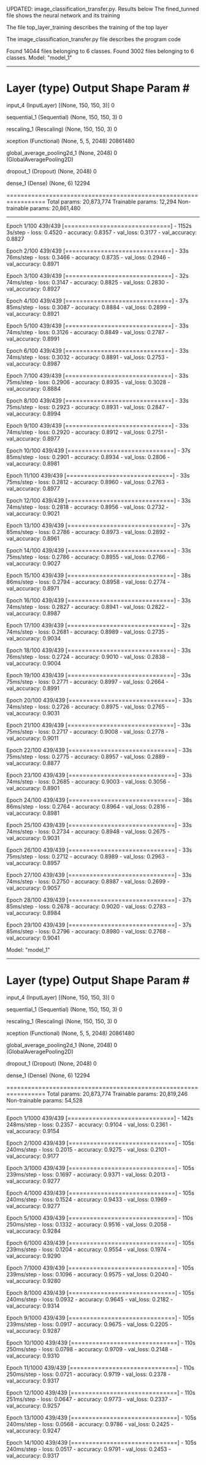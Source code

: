 UPDATED: image_classification_transfer.py. Results below
The fined_tunned file shows the neural network and its training

The file top_layer_training describes the training of the top layer

The image_classification_transfer.py file describes the program code

Found 14044 files belonging to 6 classes.
Found 3002 files belonging to 6 classes.
Model: "model_1"

_________________________________________________________________
 Layer (type)               Output Shape             Param #   
=================================================================
 input_4 (InputLayer)        [(None, 150, 150, 3)]     0         
                                                                 
 sequential_1 (Sequential)   (None, 150, 150, 3)       0         
                                                                 
 rescaling_1 (Rescaling)     (None, 150, 150, 3)       0         
                                                                 
 xception (Functional)       (None, 5, 5, 2048)        20861480  
                                                                 
 global_average_pooling2d_1   (None, 2048)             0         
 (GlobalAveragePooling2D)                                        
                                                                 
 dropout_1 (Dropout)         (None, 2048)              0         
                                                                 
 dense_1 (Dense)             (None, 6)                 12294     
                                                                 
=================================================================
Total params: 20,873,774
Trainable params: 12,294
Non-trainable params: 20,861,480
_________________________________________________________________
Epoch 1/100
439/439 [==============================] - 1152s 3s/step - loss: 0.4520 - accuracy: 0.8357 - val_loss: 0.3177 - val_accuracy: 0.8827

Epoch 2/100
439/439 [==============================] - 33s 76ms/step - loss: 0.3466 - accuracy: 0.8735 - val_loss: 0.2946 - val_accuracy: 0.8971

Epoch 3/100
439/439 [==============================] - 32s 74ms/step - loss: 0.3147 - accuracy: 0.8825 - val_loss: 0.2830 - val_accuracy: 0.8927

Epoch 4/100
439/439 [==============================] - 37s 85ms/step - loss: 0.3087 - accuracy: 0.8884 - val_loss: 0.2899 - val_accuracy: 0.8921

Epoch 5/100
439/439 [==============================] - 33s 74ms/step - loss: 0.3126 - accuracy: 0.8849 - val_loss: 0.2787 - val_accuracy: 0.8991

Epoch 6/100
439/439 [==============================] - 33s 74ms/step - loss: 0.3032 - accuracy: 0.8891 - val_loss: 0.2753 - val_accuracy: 0.8987

Epoch 7/100
439/439 [==============================] - 33s 75ms/step - loss: 0.2906 - accuracy: 0.8935 - val_loss: 0.3028 - val_accuracy: 0.8884

Epoch 8/100
439/439 [==============================] - 33s 75ms/step - loss: 0.2923 - accuracy: 0.8931 - val_loss: 0.2847 - val_accuracy: 0.8994

Epoch 9/100
439/439 [==============================] - 33s 74ms/step - loss: 0.2920 - accuracy: 0.8912 - val_loss: 0.2751 - val_accuracy: 0.8977

Epoch 10/100
439/439 [==============================] - 37s 85ms/step - loss: 0.2901 - accuracy: 0.8934 - val_loss: 0.2806 - val_accuracy: 0.8981

Epoch 11/100
439/439 [==============================] - 33s 75ms/step - loss: 0.2812 - accuracy: 0.8960 - val_loss: 0.2763 - val_accuracy: 0.8977

Epoch 12/100
439/439 [==============================] - 33s 74ms/step - loss: 0.2818 - accuracy: 0.8956 - val_loss: 0.2732 - val_accuracy: 0.9021

Epoch 13/100
439/439 [==============================] - 37s 85ms/step - loss: 0.2786 - accuracy: 0.8973 - val_loss: 0.2892 - val_accuracy: 0.8961

Epoch 14/100
439/439 [==============================] - 33s 75ms/step - loss: 0.2786 - accuracy: 0.8955 - val_loss: 0.2766 - val_accuracy: 0.9027

Epoch 15/100
439/439 [==============================] - 38s 86ms/step - loss: 0.2794 - accuracy: 0.8958 - val_loss: 0.2774 - val_accuracy: 0.8971

Epoch 16/100
439/439 [==============================] - 33s 74ms/step - loss: 0.2827 - accuracy: 0.8941 - val_loss: 0.2822 - val_accuracy: 0.8987

Epoch 17/100
439/439 [==============================] - 32s 74ms/step - loss: 0.2681 - accuracy: 0.8989 - val_loss: 0.2735 - val_accuracy: 0.9034

Epoch 18/100
439/439 [==============================] - 33s 76ms/step - loss: 0.2724 - accuracy: 0.9010 - val_loss: 0.2838 - val_accuracy: 0.9004

Epoch 19/100
439/439 [==============================] - 33s 75ms/step - loss: 0.2771 - accuracy: 0.8997 - val_loss: 0.2664 - val_accuracy: 0.8991

Epoch 20/100
439/439 [==============================] - 33s 74ms/step - loss: 0.2726 - accuracy: 0.8975 - val_loss: 0.2765 - val_accuracy: 0.9031

Epoch 21/100
439/439 [==============================] - 33s 75ms/step - loss: 0.2717 - accuracy: 0.9008 - val_loss: 0.2778 - val_accuracy: 0.9011

Epoch 22/100
439/439 [==============================] - 33s 75ms/step - loss: 0.2775 - accuracy: 0.8957 - val_loss: 0.2889 - val_accuracy: 0.8877

Epoch 23/100
439/439 [==============================] - 33s 74ms/step - loss: 0.2685 - accuracy: 0.9003 - val_loss: 0.3056 - val_accuracy: 0.8901

Epoch 24/100
439/439 [==============================] - 38s 86ms/step - loss: 0.2764 - accuracy: 0.8964 - val_loss: 0.2816 - val_accuracy: 0.8981

Epoch 25/100
439/439 [==============================] - 33s 74ms/step - loss: 0.2734 - accuracy: 0.8948 - val_loss: 0.2675 - val_accuracy: 0.9031

Epoch 26/100
439/439 [==============================] - 33s 75ms/step - loss: 0.2712 - accuracy: 0.8989 - val_loss: 0.2963 - val_accuracy: 0.8957

Epoch 27/100
439/439 [==============================] - 33s 74ms/step - loss: 0.2750 - accuracy: 0.8987 - val_loss: 0.2699 - val_accuracy: 0.9057

Epoch 28/100
439/439 [==============================] - 37s 85ms/step - loss: 0.2678 - accuracy: 0.9020 - val_loss: 0.2783 - val_accuracy: 0.8984

Epoch 29/100
439/439 [==============================] - 37s 85ms/step - loss: 0.2796 - accuracy: 0.8980 - val_loss: 0.2768 - val_accuracy: 0.9041

Model: "model_1"
_________________________________________________________________
 Layer (type)               Output Shape             Param #   
=================================================================
 input_4 (InputLayer)        [(None, 150, 150, 3)]     0         
                                                                 
 sequential_1 (Sequential)   (None, 150, 150, 3)       0         
                                                                 
 rescaling_1 (Rescaling)     (None, 150, 150, 3)       0         
                                                                 
 xception (Functional)       (None, 5, 5, 2048)        20861480  
                                                                 
 global_average_pooling2d_1   (None, 2048)             0         
 (GlobalAveragePooling2D)                                        
                                                                 
 dropout_1 (Dropout)         (None, 2048)              0         
                                                                 
 dense_1 (Dense)             (None, 6)                 12294     
                                                                 
=================================================================
Total params: 20,873,774
Trainable params: 20,819,246
Non-trainable params: 54,528
_________________________________________________________________
Epoch 1/1000
439/439 [==============================] - 142s 248ms/step - loss: 0.2357 - accuracy: 0.9104 - val_loss: 0.2361 - val_accuracy: 0.9154

Epoch 2/1000
439/439 [==============================] - 105s 240ms/step - loss: 0.2015 - accuracy: 0.9275 - val_loss: 0.2101 - val_accuracy: 0.9177

Epoch 3/1000
439/439 [==============================] - 105s 239ms/step - loss: 0.1697 - accuracy: 0.9371 - val_loss: 0.2013 - val_accuracy: 0.9277

Epoch 4/1000
439/439 [==============================] - 105s 240ms/step - loss: 0.1524 - accuracy: 0.9433 - val_loss: 0.1969 - val_accuracy: 0.9277

Epoch 5/1000
439/439 [==============================] - 110s 250ms/step - loss: 0.1332 - accuracy: 0.9516 - val_loss: 0.2058 - val_accuracy: 0.9284

Epoch 6/1000
439/439 [==============================] - 105s 239ms/step - loss: 0.1204 - accuracy: 0.9554 - val_loss: 0.1974 - val_accuracy: 0.9290

Epoch 7/1000
439/439 [==============================] - 105s 239ms/step - loss: 0.1096 - accuracy: 0.9575 - val_loss: 0.2040 - val_accuracy: 0.9280

Epoch 8/1000
439/439 [==============================] - 105s 240ms/step - loss: 0.0932 - accuracy: 0.9645 - val_loss: 0.2182 - val_accuracy: 0.9314

Epoch 9/1000
439/439 [==============================] - 105s 239ms/step - loss: 0.0917 - accuracy: 0.9675 - val_loss: 0.2205 - val_accuracy: 0.9287

Epoch 10/1000
439/439 [==============================] - 110s 250ms/step - loss: 0.0798 - accuracy: 0.9709 - val_loss: 0.2148 - val_accuracy: 0.9310

Epoch 11/1000
439/439 [==============================] - 110s 250ms/step - loss: 0.0721 - accuracy: 0.9719 - val_loss: 0.2378 - val_accuracy: 0.9317

Epoch 12/1000
439/439 [==============================] - 110s 251ms/step - loss: 0.0647 - accuracy: 0.9773 - val_loss: 0.2337 - val_accuracy: 0.9257

Epoch 13/1000
439/439 [==============================] - 105s 240ms/step - loss: 0.0568 - accuracy: 0.9786 - val_loss: 0.2425 - val_accuracy: 0.9247

Epoch 14/1000
439/439 [==============================] - 105s 240ms/step - loss: 0.0517 - accuracy: 0.9791 - val_loss: 0.2453 - val_accuracy: 0.9317


